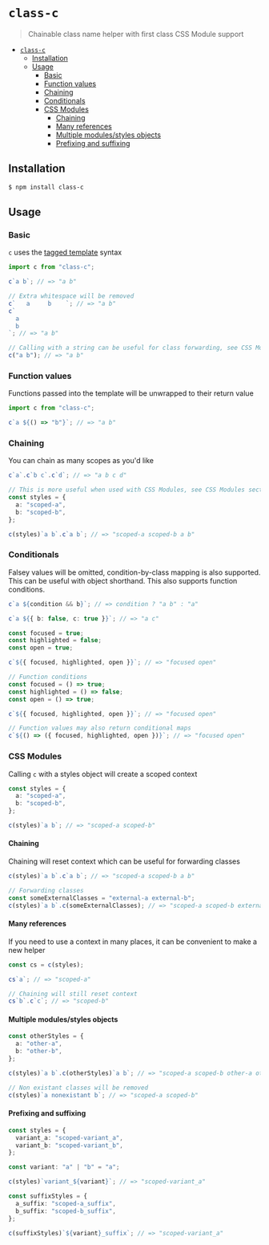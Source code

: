 # `class-c`

> Chainable class name helper with first class CSS Module support

- [`class-c`](#class-c)
  - [Installation](#installation)
  - [Usage](#usage)
    - [Basic](#basic)
    - [Function values](#function-values)
    - [Chaining](#chaining)
    - [Conditionals](#conditionals)
    - [CSS Modules](#css-modules)
      - [Chaining](#chaining-1)
      - [Many references](#many-references)
      - [Multiple modules/styles objects](#multiple-modulesstyles-objects)
      - [Prefixing and suffixing](#prefixing-and-suffixing)

## Installation

```bash
$ npm install class-c
```

## Usage

### Basic

`c` uses the [tagged template](https://developer.mozilla.org/en-US/docs/Web/JavaScript/Reference/Template_literals#tagged_templates) syntax

```ts
import c from "class-c";

c`a b`; // => "a b"

// Extra whitespace will be removed
c`   a     b    `; // => "a b"
c`
  a
  b
`; // => "a b"

// Calling with a string can be useful for class forwarding, see CSS Modules section
c("a b"); // => "a b"
```

### Function values

Functions passed into the template will be unwrapped to their return value

```ts
import c from "class-c";

c`a ${() => "b"}`; // => "a b"
```

### Chaining

You can chain as many scopes as you'd like

```ts
c`a`.c`b c`.c`d`; // => "a b c d"

// This is more useful when used with CSS Modules, see CSS Modules section for more details
const styles = {
  a: "scoped-a",
  b: "scoped-b",
};

c(styles)`a b`.c`a b`; // => "scoped-a scoped-b a b"
```

### Conditionals

Falsey values will be omitted, condition-by-class mapping is also supported. This can be useful with object shorthand. This also supports function conditions.

```ts
c`a ${condition && b}`; // => condition ? "a b" : "a"

c`a ${{ b: false, c: true }}`; // => "a c"

const focused = true;
const highlighted = false;
const open = true;

c`${{ focused, highlighted, open }}`; // => "focused open"

// Function conditions
const focused = () => true;
const highlighted = () => false;
const open = () => true;

c`${{ focused, highlighted, open }}`; // => "focused open"

// Function values may also return conditional maps
c`${() => ({ focused, highlighted, open })}`; // => "focused open"
```

### CSS Modules

Calling `c` with a styles object will create a scoped context

```ts
const styles = {
  a: "scoped-a",
  b: "scoped-b",
};

c(styles)`a b`; // => "scoped-a scoped-b"
```

#### Chaining

Chaining will reset context which can be useful for forwarding classes

```ts
c(styles)`a b`.c`a b`; // => "scoped-a scoped-b a b"

// Forwarding classes
const someExternalClasses = "external-a external-b";
c(styles)`a b`.c(someExternalClasses); // => "scoped-a scoped-b external-a external-b"
```

#### Many references

If you need to use a context in many places, it can be convenient to make a new helper

```ts
const cs = c(styles);

cs`a`; // => "scoped-a"

// Chaining will still reset context
cs`b`.c`c`; // => "scoped-b"
```

#### Multiple modules/styles objects

```ts
const otherStyles = {
  a: "other-a",
  b: "other-b",
};

c(styles)`a b`.c(otherStyles)`a b`; // => "scoped-a scoped-b other-a other-b"
```

```ts
// Non existant classes will be removed
c(styles)`a nonexistant b`; // => "scoped-a scoped-b"
```

#### Prefixing and suffixing

```ts
const styles = {
  variant_a: "scoped-variant_a",
  variant_b: "scoped-variant_b",
};

const variant: "a" | "b" = "a";

c(styles)`variant_${variant}`; // => "scoped-variant_a"

const suffixStyles = {
  a_suffix: "scoped-a_suffix",
  b_suffix: "scoped-b_suffix",
};

c(suffixStyles)`${variant}_suffix`; // => "scoped-variant_a"
```
